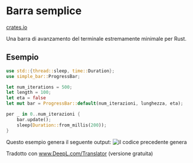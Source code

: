 # Barra semplice
[crates.io](crates.io/crates/simple_barhttps://crates.io/crates/simple_bar)

Una barra di avanzamento del terminale estremamente minimale per Rust.  

## Esempio

```Rust
use std::{thread::sleep, time::Duration};
use simple_bar::ProgressBar;

let num_iterations = 500;
let length = 100;
let eta = false
let mut bar = ProgressBar::default(num_iterazioni, lunghezza, eta);

per _ in 0..num_iterazioni {
    bar.update();
    sleep(Duration::from_millis(200));
}
```

Questo esempio genera il seguente output:
![il codice precedente genera](https://mie-res.netlify.app/simple_bar_example.png)

Tradotto con www.DeepL.com/Translator (versione gratuita)
